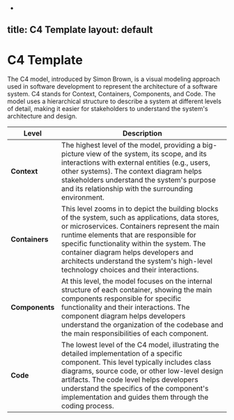 -
title: C4 Template
layout: default
-
# C4 Template

The C4 model, introduced by Simon Brown, is a visual modeling approach used in software development to represent the architecture of a software system. C4 stands for Context, Containers, Components, and Code. The model uses a hierarchical structure to describe a system at different levels of detail, making it easier for stakeholders to understand the system's architecture and design.

| Level        | Description   |
|-|-|
| **Context**  | The highest level of the model, providing a big-picture view of the system, its scope, and its interactions with external entities (e.g., users, other systems). The context diagram helps stakeholders understand the system's purpose and its relationship with the surrounding environment. |
| **Containers** | This level zooms in to depict the building blocks of the system, such as applications, data stores, or microservices. Containers represent the main runtime elements that are responsible for specific functionality within the system. The container diagram helps developers and architects understand the system's high-level technology choices and their interactions. |
| **Components** | At this level, the model focuses on the internal structure of each container, showing the main components responsible for specific functionality and their interactions. The component diagram helps developers understand the organization of the codebase and the main responsibilities of each component. |
| **Code**      | The lowest level of the C4 model, illustrating the detailed implementation of a specific component. This level typically includes class diagrams, source code, or other low-level design artifacts. The code level helps developers understand the specifics of the component's implementation and guides them through the coding process. |
